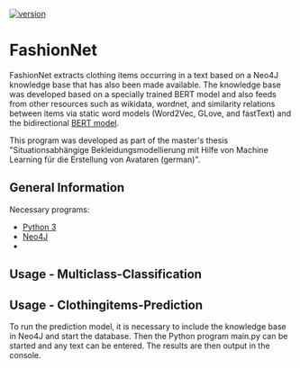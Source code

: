 [![version](https://img.shields.io/github/license/texttechnologylab/FashionNet)]()


# FashionNet
FashionNet extracts clothing items occurring in a text based on a Neo4J knowledge base that has also been made available. 
The knowledge base was developed based on a specially trained BERT model and also feeds from other resources such as wikidata, wordnet, and similarity relations between items via static word models (Word2Vec, GLove, and fastText) and the bidirectional [BERT model](https://github.com/google-research/bert).

This program was developed as part of the master's thesis "Situationsabhängige Bekleidungsmodellierung mit Hilfe von Machine Learning für die Erstellung von Avataren (german)".

## General Information

Necessary programs:
- [Python 3](https://www.python.org/downloads/)
- [Neo4J](https://neo4j.com/)
- 

## Usage - Multiclass-Classification


## Usage - Clothingitems-Prediction
To run the prediction model, it is necessary to include the knowledge base in Neo4J and start the database. Then the Python program main.py can be started and any text can be entered. The results are then output in the console.

